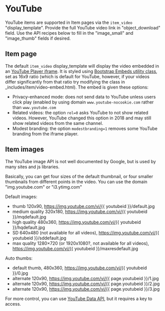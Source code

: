 # YouTube

YouTube items are supported in Item pages via the `item_video` "display_template". 
Provide the full YouTube video link in "object_download" field. 
Use the API recipes below to fill in the "image_small" and "image_thumb" fields if desired.

## Item page

The default `item_video` display_template will display the video embedded in an [YouTube Player iframe](https://developers.google.com/youtube/iframe_api_reference). 
It is styled using [Bootstrap Embeds utility class](https://getbootstrap.com/docs/4.4/utilities/embed/), set as 16x9 ratio (which is default for YouTube, however, if your videos differ significantly from that ratio try modifying the class in _includes/item/video-embed.html).
The embed is given these options:

- Privacy-enhanced mode: does not send data to YouTube unless users click play (enabled by using domain `www.youtube-nocookie.com` rather than `www.youtube.com`
- Related videos: the option `rel=0` asks YouTube to not show related videos. However, YouTube changed this option in 2018 and may still show related videos from the same channel.
- Modest branding: the option `modestbranding=1` removes some YouTube branding from the iframe player. 

## Item images 

The YouTube image API is not well documented by Google, but is used by many sites and js libraries.

Basically, you can get four sizes of the default thumbnail, or four smaller thumbnails from different points in the video.
You can use the domain "img.youtube.com" or "i3.ytimg.com"

Default images:

- thumb 120x90, https://img.youtube.com/vi/{{ youtubeid }}/default.jpg
- medium quality 320x180, https://img.youtube.com/vi/{{ youtubeid }}/mqdefault.jpg
- high quality 480x360, https://img.youtube.com/vi/{{ youtubeid }}/hqdefault.jpg 
- SD 640x480 (not available for all videos), https://img.youtube.com/vi/{{ youtubeid }}/sddefault.jpg
- max quality 1280×720 (or 1920x1080?, not available for all videos), https://img.youtube.com/vi/{{ youtubeid }}/maxresdefault.jpg 

Auto thumbs:

- default thumb, 480x360, https://img.youtube.com/vi/{{ youtubeid }}/0.jpg 
- alternate 120x90, https://img.youtube.com/vi/{{ page.youtubeid }}/1.jpg 
- alternate 120x90, https://img.youtube.com/vi/{{ page.youtubeid }}/2.jpg 
- alternate 120x90, https://img.youtube.com/vi/{{ page.youtubeid }}/3.jpg

For more control, you can use [YouTube Data API](https://developers.google.com/youtube/v3/), but it requires a key to access.
